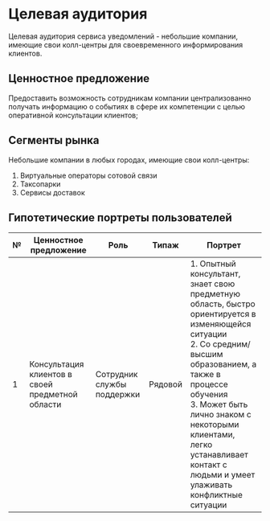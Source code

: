 # Целевая аудитория

Целевая аудитория сервиса уведомлений - небольшие компании, имеющие свои колл-центры для своевременного информирования клиентов.

## Ценностное предложение

Предоставить возможность сотрудникам компании централизованно получать информацию о событиях в сфере их компетенции с целью оперативной консультации клиентов;

## Сегменты рынка

Небольшие компании в любых городах, имеющие свои колл-центры:
1. Виртуальные операторы сотовой связи
2. Таксопарки
3. Сервисы доставок

## Гипотетические портреты пользователей

| № | Ценностное предложение                           | Роль                       | Типаж   | Портрет                                                                                                                                                                                                                                                                                                   |
|---|--------------------------------------------------|----------------------------|---------|-----------------------------------------------------------------------------------------------------------------------------------------------------------------------------------------------------------------------------------------------------------------------------------------------------------|
| 1 | Консультация клиентов в своей предметной области | Сотрудник службы поддержки | Рядовой | 1. Опытный консультант, знает свою предметную область, быстро ориентируется в изменяющейся ситуации<br/>2. Со средним/высшим образованием, а также в процессе обучения<br/>3. Может быть лично знаком с некоторыми клиентами, легко устанавливает контакт с людьми и умеет улаживать конфликтные ситуации |